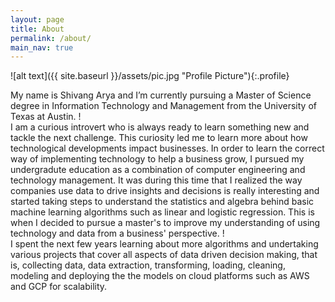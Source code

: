 ```yaml
---
layout: page
title: About
permalink: /about/
main_nav: true
---
```


![alt text]({{ site.baseurl }}/assets/pic.jpg "Profile Picture"){:.profile}

My name is Shivang Arya and I’m currently pursuing a Master of Science degree in Information Technology and Management from the University of Texas at Austin.
!<br>
I am a curious introvert who is always ready to learn something new and tackle the next challenge. This curiosity led me to learn more about how technological developments impact businesses. In order to learn the correct way of implementing technology to help a business grow, I pursued my undergradute education as a combination of computer engineering and technology management. It was during this time that I realized the way companies use data to drive insights and decisions is really interesting and started taking steps to understand the statistics and algebra behind basic machine learning algorithms such as linear and logistic regression. This is when I decided to pursue a master's to improve my understanding of using technology and data from a business' perspective.
!<br>
I spent the next few years learning about more algorithms and undertaking various projects that cover all aspects of data driven decision making, that is, collecting data, data extraction, transforming, loading, cleaning, modeling and deploying the the models on cloud platforms such as AWS and GCP for scalability.
